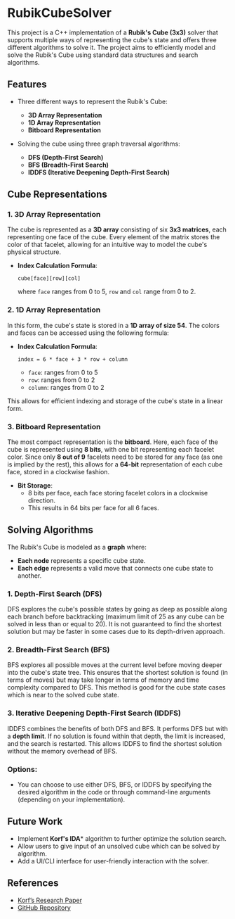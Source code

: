 # RubikCubeSolver

This project is a C++ implementation of a **Rubik's Cube (3x3)** solver that supports multiple ways of representing the cube's state and offers three different algorithms to solve it. The project aims to efficiently model and solve the Rubik's Cube using standard data structures and search algorithms.

## Features

- Three different ways to represent the Rubik's Cube:
  - **3D Array Representation**
  - **1D Array Representation**
  - **Bitboard Representation**
  
- Solving the cube using three graph traversal algorithms:
  - **DFS (Depth-First Search)**
  - **BFS (Breadth-First Search)**
  - **IDDFS (Iterative Deepening Depth-First Search)**
    

## Cube Representations

### 1. 3D Array Representation

The cube is represented as a **3D array** consisting of six **3x3 matrices**, each representing one face of the cube. Every element of the matrix stores the color of that facelet, allowing for an intuitive way to model the cube's physical structure.

- **Index Calculation Formula**:
    ```
    cube[face][row][col]
    ```
    where `face` ranges from 0 to 5, `row` and `col` range from 0 to 2.

### 2. 1D Array Representation

In this form, the cube's state is stored in a **1D array of size 54**. The colors and faces can be accessed using the following formula:
    
- **Index Calculation Formula**:
    ```
    index = 6 * face + 3 * row + column
    ```
  - `face`: ranges from 0 to 5
  - `row`: ranges from 0 to 2
  - `column`: ranges from 0 to 2

This allows for efficient indexing and storage of the cube's state in a linear form.

### 3. Bitboard Representation

The most compact representation is the **bitboard**. Here, each face of the cube is represented using **8 bits**, with one bit representing each facelet color. Since only **8 out of 9** facelets need to be stored for any face (as one is implied by the rest), this allows for a **64-bit** representation of each cube face, stored in a clockwise fashion.

- **Bit Storage**:
  - 8 bits per face, each face storing facelet colors in a clockwise direction.
  - This results in 64 bits per face for all 6 faces.
    

## Solving Algorithms

The Rubik's Cube is modeled as a **graph** where:
- **Each node** represents a specific cube state.
- **Each edge** represents a valid move that connects one cube state to another.

### 1. Depth-First Search (DFS)

DFS explores the cube's possible states by going as deep as possible along each branch before backtracking (maximum limit of 25 as any cube can be solved in less than or equal to 20). It is not guaranteed to find the shortest solution but may be faster in some cases due to its depth-driven approach.

### 2. Breadth-First Search (BFS)

BFS explores all possible moves at the current level before moving deeper into the cube's state tree. This ensures that the shortest solution is found (in terms of moves) but may take longer in terms of memory and time complexity compared to DFS. This method is good for the cube state cases which is near to the solved cube state.

### 3. Iterative Deepening Depth-First Search (IDDFS)

IDDFS combines the benefits of both DFS and BFS. It performs DFS but with a **depth limit**. If no solution is found within that depth, the limit is increased, and the search is restarted. This allows IDDFS to find the shortest solution without the memory overhead of BFS.

### Options:
- You can choose to use either DFS, BFS, or IDDFS by specifying the desired algorithm in the code or through command-line arguments (depending on your implementation).



## Future Work

- Implement **Korf's IDA*** algorithm to further optimize the solution search.
- Allow users to give input of an unsolved cube which can be solved by algorithm.
- Add a UI/CLI interface for user-friendly interaction with the solver.


## References

- [Korf’s Research Paper](#)
- [GitHub Repository](#)

